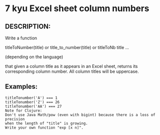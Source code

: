 # 7 kyu Excel sheet column numbers

## DESCRIPTION:
Write a function

titleToNumber(title) or title_to_number(title) or titleToNb title ...

(depending on the language)

that given a column title as it appears in an Excel sheet, returns its corresponding column number. All column titles will be uppercase.

## Examples:
```
titleTonumber('A') === 1
titleTonumber('Z') === 26
titleTonumber('AA') === 27
Note for Clojure:
Don't use Java Math/pow (even with bigint) because there is a loss of precision 
when the length of "title" is growing. 
Write your own function "exp [x n]".
```
